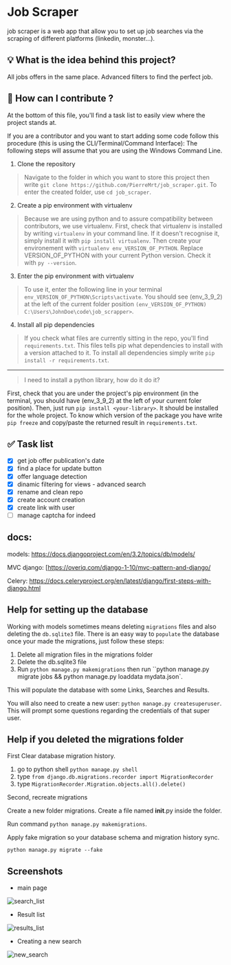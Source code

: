# Job Scraper
job scraper is a web app that allow you to set up job searches via the scraping of different platforms (linkedin, monster...).

## :bulb: What is the idea behind this project?

All jobs offers in the same place. Advanced filters to find the perfect job.



## :open_book: How can I contribute ?

At the bottom of this file, you'll find a task list to easily view where the project stands at.

If you are a contributor and you want to start adding some code follow this procedure (this is using the CLI/Terminal/Command Interface):
The following steps will assume that you are using the Windows Command Line.

1. Clone the repository

> Navigate to the folder in which you want to store this project then write `git clone https://github.com/PierreMrt/job_scraper.git`. To enter the created folder, use `cd job_scraper`.

2. Create a pip environment with virtualenv

> Because we are using python and to assure compatibility between contributors, we use virtualenv. First, check that virtualenv is installed by writing `virtualenv` in your command line. If it doesn't recognise it, simply install it with `pip install virtualenv`. Then create your environement with `virtualenv env_VERSION_OF_PYTHON`. Replace VERSION_OF_PYTHON with your current Python version. Check it with `py --version`.

3. Enter the pip environment with virtualenv

> To use it, enter the following line in your terminal `env_VERSION_OF_PYTHON\Scripts\activate`. You should see (env_3_9_2) at the left of the current folder position `(env_VERSION_OF_PYTHON) C:\Users\JohnDoe\code\job_scrapper>`.

4. Install all pip dependencies

> If you check what files are currently sitting in the repo, you'll find `requirements.txt`. This files tells pip what dependencies to install with a version attached to it. To install all dependencies simply write `pip install -r requirements.txt`.

---

> I need to install a python library, how do it do it?

First, check that you are under the project's pip environment (in the terminal, you should have (env_3_9_2) at the left of your current foler position). Then, just run `pip install <your-library>`. It should be installed for the whole project. To know which version of the package you have write `pip freeze` and copy/paste the returned result in `requirements.txt`.

## :white_check_mark: Task list


- [x] get job offer publication's date
- [x] find a place for update button
- [x] offer language detection
- [x] dinamic filtering for views - advanced search
- [x] rename and clean repo
- [x] create account creation
- [x] create link with user
- [ ] manage captcha for indeed

## docs:
models: https://docs.djangoproject.com/en/3.2/topics/db/models/

MVC django: [https://overiq.com/django-1-10/mvc-pattern-and-django/

Celery: https://docs.celeryproject.org/en/latest/django/first-steps-with-django.html


## Help for setting up the database

Working with models sometimes means deleting `migrations` files and also deleting the `db.sqlite3` file.
There is an easy way to `populate` the database once your made the migrations, just follow these steps:

1. Delete all migration files in the migrations folder
2. Delete the db.sqlite3 file
3. Run `python manage.py makemigrations` then run ``python manage.py migrate jobs && python manage.py loaddata mydata.json`.

This will populate the database with some Links, Searches and Results.

You will also need to create a new user: `python manage.py createsuperuser`. This will prompt some questions regarding the credentials of that super user.

## Help if you deleted the migrations folder

First Clear database migration history.

1. go to python shell `python manage.py shell`
2. type `from django.db.migrations.recorder import MigrationRecorder`
3. type `MigrationRecorder.Migration.objects.all().delete()`

Second, recreate migrations

Create a new folder migrations. Create a file named __init__.py inside the folder.

Run command `python manage.py makemigrations`.

Apply fake migration so your database schema and migration history sync.

`python manage.py migrate --fake`

## Screenshots

* main page

![search_list](https://user-images.githubusercontent.com/69766734/120372171-19d53780-c317-11eb-9b3d-db91fd7812b3.png)

* Result list

![results_list](https://user-images.githubusercontent.com/69766734/120371868-b8ad6400-c316-11eb-80b2-b72cefdf27a7.png)

* Creating a new search

![new_search](https://user-images.githubusercontent.com/69766734/120371849-b21eec80-c316-11eb-9ac8-a5eb477a344b.png)
